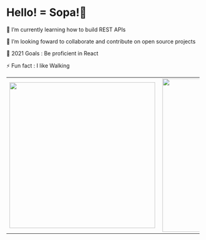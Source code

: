 # Hello! = Sopa!👋

🌱 I’m currently learning how to build REST APIs

👯 I’m looking foward to collaborate and contribute on open source projects

🥅 2021 Goals : Be proficient in React

⚡ Fun fact : I like Walking

 <table>
  <tr>
      <td><img width="380px" align="left" src="https://github-readme-stats.vercel.app/api?username=sankaire&show_icons=true&count_private=true&include_all_commits&theme=tokyonight"/></td>
      <td><img width="400px" align="left" src="https://github-readme-stats.vercel.app/api/top-langs/?username=sankaire&langs_count=8&layout=compact&theme=tokyonight"/></td>
  </tr>   
</table>

